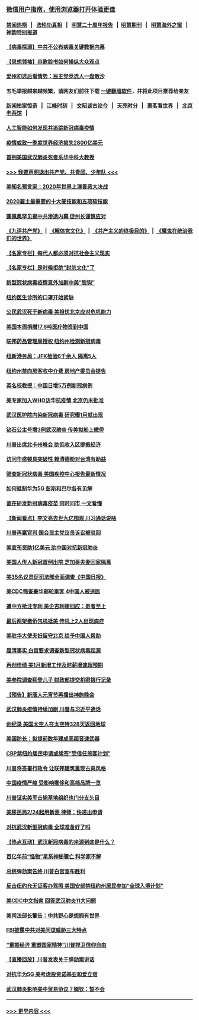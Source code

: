 ### [微信用户指南，使用浏览器打开体验更佳](https://github.com/gfw-breaker/banned-news1/blob/master/indexes/wechat-guide.md?t=0)
#### [禁闻热榜](热点新闻.md?t=0)  &nbsp;&nbsp;|&nbsp;&nbsp; [法轮功真相](https://github.com/gfw-breaker/truth/blob/master/README.md?t=0) &nbsp;&nbsp;|&nbsp;&nbsp; [明慧二十周年报告](https://github.com/gfw-breaker/mh-reports/blob/master/README.md?t=0) &nbsp;&nbsp;|&nbsp;&nbsp;[明慧期刊](https://github.com/gfw-breaker/mh-qikan) &nbsp;&nbsp;|&nbsp;&nbsp; [明慧海外之窗](https://github.com/gfw-breaker/mh-news/blob/master/README.md?t=0) &nbsp;&nbsp;|&nbsp;&nbsp; [神韵特别报道](https://github.com/gfw-breaker/mh-news/blob/master/shenyun.md?t=0)
#### [【病毒探源】中共不公布病毒关键数据内幕](../pages/nsc412/n11856584.md?t=02101122) 
#### [【思想领袖】谷歌脸书如何操纵大众观点](../pages/nsc412/n11680874.md?t=02101122) 
#### [爱州初选后看情势：民主党竞选人一盘散沙](../pages/nsc412/n11856557.md?t=02101122) 
#### 五毛举报越来越频繁，请网友们前往下载 [一键翻墙软件](https://github.com/gfw-breaker/ssr-accounts)，并将此项目推荐给亲友
#### [新闻拍案惊奇](https://github.com/gfw-breaker/banned-news1/blob/master/pages/link4.md) &nbsp;&nbsp;|&nbsp;&nbsp; [江峰时刻](https://github.com/gfw-breaker/banned-news1/blob/master/pages/link4.md) &nbsp;&nbsp;|&nbsp;&nbsp; [文昭谈古论今](https://github.com/gfw-breaker/banned-news1/blob/master/pages/link4.md) &nbsp;&nbsp;|&nbsp;&nbsp; [天亮时分](https://github.com/gfw-breaker/banned-news1/blob/master/pages/link4.md) &nbsp;&nbsp;|&nbsp;&nbsp; [萧茗看世界](https://github.com/gfw-breaker/banned-news1/blob/master/pages/link4.md) &nbsp;&nbsp;|&nbsp;&nbsp; [北京老茶馆](https://github.com/gfw-breaker/banned-news1/blob/master/pages/link4.md) &nbsp;&nbsp;|&nbsp;&nbsp; 
#### [人工智能如何发现并追踪新冠病毒疫情](../pages/nsc412/n11856398.md?t=02101122) 
#### [疫情或致一季度世界经济损失2800亿美元](../pages/nsc412/n11855639.md?t=02101122) 
#### [首例美国武汉肺炎死者系华中科大教授](../pages/nsc412/n11855500.md?t=02101122) 
#### [>>> 我要声明退出共产党、共青团、少年队 <<<](https://github.com/begood0513/goodnews/blob/master/quit/letter.md) 
#### [美知名预言家：2020年世界上演善恶大决战](../pages/nsc412/n11855418.md?t=02101122) 
#### [2020雇主最需要的十大硬技能和五项软技能](../pages/nsc412/n11850953.md?t=02101122) 
#### [蓬佩奥罕见揭中共渗透内幕 促州长谨慎应对](../pages/nsc412/n11854685.md?t=02101122) 
#### [《九评共产党》](https://github.com/begood0513/9ping.md/blob/master/README.md) &nbsp;|&nbsp; [《解体党文化》](../../../../jtdwh.md/blob/master/README.md)  &nbsp;|&nbsp; [《共产主义的终极目的》](../../../../gczydzjmd.md/blob/master/README.md) &nbsp;|&nbsp; [《魔鬼在统治我们的世界》](../../../../mgztzwmdsj.md/blob/master/README.md) 
#### [【名家专栏】每代人都必须对抗社会主义现实](../pages/nsc412/n11831412.md?t=02101122) 
#### [【名家专栏】是时候拒绝“封杀文化”了](../pages/nsc412/n11814093.md?t=02101122) 
#### [新型冠状病毒疫情意外加剧中美“脱钩”](../pages/nsc412/n11854475.md?t=02101122) 
#### [纽约医生诊所的口罩开始紧缺](../pages/nsc412/n11853364.md?t=02101122) 
#### [公民武汉死于新病毒 美担忧北京应对危机能力](../pages/nsc412/n11854331.md?t=02101122) 
#### [美国本周捐赠17.8吨医疗物资到中国](../pages/nsc412/n11854269.md?t=02101122) 
#### [联邦药品管理局授权  纽约州检测新冠病毒](../pages/nsc412/n11853371.md?t=02101122) 
#### [纽新港务局：JFK检验6千余人  隔离5人](../pages/nsc412/n11853366.md?t=02101122) 
#### [纽约州禁向房客收中介费  房地产委员会提告](../pages/nsc412/n11853360.md?t=02101122) 
#### [英名校教授：中国日增5万例新冠病例](../pages/nsc412/n11854174.md?t=02101122) 
#### [美专家加入WHO访华抗疫情 北京仍未批准](../pages/nsc412/n11854043.md?t=02101122) 
#### [武汉医护院内染新冠病毒 研究曝1月就出现](../pages/nsc412/n11852928.md?t=02101122) 
#### [钻石公主号增3例武汉肺炎 传美拟船上撤侨](../pages/nsc412/n11853240.md?t=02101122) 
#### [川普出席北卡州峰会 助低收入区提振经济](../pages/nsc412/n11853232.md?t=02101122) 
#### [访问华盛顿具突破性 赖清德盼对台湾有助益](../pages/nsc412/n11853129.md?t=02101122) 
#### [筛查新冠状病毒 美国疾控中心报告最新情况](../pages/nsc412/n11853070.md?t=02101122) 
#### [如何抵制华为5G 彭斯和巴尔各有见解](../pages/nsc412/n11852535.md?t=02101122) 
#### [谁在研发新冠病毒疫苗 何时问市 一文看懂](../pages/nsc412/n11852840.md?t=02101122) 
#### [【新闻看点】李文亮去世九亿围观 川习通话说啥](../pages/nsc412/n11852360.md?t=02101122) 
#### [川普再赢官司 国会民主党议员诉讼被驳回](../pages/nsc412/n11852287.md?t=02101122) 
#### [美宣布资助1亿美元 助中国对抗新冠肺炎](../pages/nsc412/n11852531.md?t=02101122) 
#### [美国人传人新冠首例出院 芝加哥夫妻回家隔离](../pages/nsc412/n11852452.md?t=02101122) 
#### [美35名议员促司法部全面调查《中国日报》](../pages/nsc412/n11852435.md?t=02101122) 
#### [美CDC筛查豪华邮轮乘客 4中国人被送医](../pages/nsc412/n11852085.md?t=02101122) 
#### [遭中方抢注专利 美企吉利德回应：患者至上](../pages/nsc412/n11852037.md?t=02101122) 
#### [最后两架撤侨包机抵美 传机上2人出现病症](../pages/nsc412/n11852173.md?t=02101122) 
#### [美驻华大使夫妇留守北京 给予中国人帮助](../pages/nsc412/n11852165.md?t=02101122) 
#### [厘清事实 白宫要求调查新型冠状病毒起源](../pages/nsc412/n11852106.md?t=02101122) 
#### [再创佳绩 美1月新增工作及时薪增速超预期](../pages/nsc412/n11852174.md?t=02101122) 
#### [美参院调查拜登儿子 财政部提交机密银行记录](../pages/nsc412/n11851808.md?t=02101122) 
#### [【预告】新唐人元宵节再播出神韵晚会](../pages/nsc412/n11843192.md?t=02101122) 
#### [武汉肺炎疫情持续加剧 川普与习近平通话](../pages/nsc412/n11851613.md?t=02101122) 
#### [创纪录 美国太空人在太空待328天返回地球](../pages/nsc412/n11851266.md?t=02101122) 
#### [美国防长：拟提前数年建成高超音速武器](../pages/nsc412/n11850959.md?t=02101122) 
#### [CBP禁纽约居民申请或续签“受信任旅客计划”](../pages/nsc412/n11850857.md?t=02101122) 
#### [川普将签署行政令 让联邦建筑重现古典风格](../pages/nsc412/n11850654.md?t=02101122) 
#### [中国疫情严峻 受影响奢侈和高档品牌一览](../pages/nsc412/n11850319.md?t=02101122) 
#### [川普证实美军击毙基地组织也门分支头目](../pages/nsc412/n11850383.md?t=02101122) 
#### [美移民局2/24起用新表 律师：快递出申请](../pages/nsc412/n11848220.md?t=02101122) 
#### [对抗武汉新型冠病毒 全球准备好了吗](../pages/nsc412/n11850142.md?t=02101122) 
#### [【热点互动】武汉新冠病毒的来源到底是什么？](../pages/nsc412/n11849749.md?t=02101122) 
#### [百亿年前“怪物”星系神秘骤亡 科学家不解](../pages/nsc412/n11849863.md?t=02101122) 
#### [总统弹劾案告终 川普白宫宣布胜利](../pages/nsc412/n11849985.md?t=02101122) 
#### [反击纽约允无证客办驾照  美国安部禁纽约州居民参加“全球入境计划”](../pages/nsc412/n11849828.md?t=02101122) 
#### [美CDC中文指南 回答武汉肺炎11大问题](../pages/nsc412/n11849703.md?t=02101122) 
#### [美司法部长警告：中共野心是想拥有世界](../pages/nsc412/n11849769.md?t=02101122) 
#### [FBI披露中共对美间谍威胁三大特点](../pages/nsc412/n11849700.md?t=02101122) 
#### [“重振经济 重塑国家精神”川普捍卫信仰自由](../pages/nsc412/n11849641.md?t=02101122) 
#### [【直播回放】川普发表关于弹劾案讲话](../pages/nsc412/n11849472.md?t=02101122) 
#### [对抗华为5G 美考虑投资诺基亚和爱立信](../pages/nsc412/n11849510.md?t=02101122) 
#### [武汉肺炎影响美中贸易协议？姆钦：暂不会](../pages/nsc412/n11849497.md?t=02101122) 

----
#### [ >>> 更早内容 <<< ](../indexes/nsc412-earlier.md)
